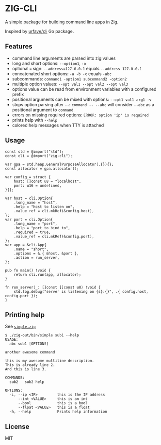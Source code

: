 # ZIG-CLI

A simple package for building command line apps in Zig.

Inspired by [urfave/cli](https://github.com/urfave/cli) Go package.

## Features
* command line arguments are parsed into zig values
* long and short options: `--option1`, `-o`
* optional `=` sign: `--address=127.0.0.1` equals `--address 127.0.0.1`
* concatenated short options: `-a -b -c` equals `-abc`
* subcommands: `command1 -option1 subcommand2 -option2`
* multiple option values: `--opt val1 --opt val2 --opt val3`
* options value can be read from environment variables with a configured prefix
* positional arguments can be mixed with options: `--opt1 val1 arg1 -v`
* stops option parsing after `--`: `command -- --abc` will consider `--abc` as a positional argument to `command`.
* errors on missing required options: `ERROR: option 'ip' is required`
* prints help with `--help`
* colored help messages when TTY is attached

## Usage
```zig
const std = @import("std");
const cli = @import("zig-cli");

var gpa = std.heap.GeneralPurposeAllocator(.{}){};
const allocator = gpa.allocator();

var config = struct {
    host: []const u8 = "localhost",
    port: u16 = undefined,
}{};

var host = cli.Option{
    .long_name = "host",
    .help = "host to listen on",
    .value_ref = cli.mkRef(&config.host),
};
var port = cli.Option{
    .long_name = "port",
    .help = "port to bind to",
    .required = true,
    .value_ref = cli.mkRef(&config.port),
};
var app = &cli.App{
    .name = "short",
    .options = &.{ &host, &port },
    .action = run_server,
};

pub fn main() !void {
    return cli.run(app, allocator);
}

fn run_server(_: []const []const u8) !void {
    std.log.debug("server is listening on {s}:{}", .{ config.host, config.port });
}
```

## Printing help
See [`simple.zig`](./example/simple.zig)

```
$ ./zig-out/bin/simple sub1 --help
USAGE:
  abc sub1 [OPTIONS]

another awesome command

this is my awesome multiline description.
This is already line 2.
And this is line 3.

COMMANDS:
  sub2   sub2 help

OPTIONS:
  -i, --ip <IP>         this is the IP address
      --int <VALUE>     this is an int
      --bool            this is a bool
      --float <VALUE>   this is a float
  -h, --help            Prints help information
```

## License
MIT